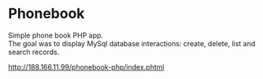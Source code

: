 # Phonebook

Simple phone book PHP app.  
The goal was to display MySql database interactions: create, delete, list and search records.  

<http://188.166.11.99/phonebook-php/index.phtml>
